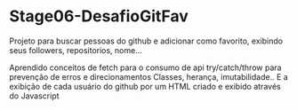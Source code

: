 # Stage06-DesafioGitFav
Projeto para buscar pessoas do github e adicionar como favorito, exibindo seus followers, repositorios, nome...

Aprendido conceitos de fetch para o consumo de api
try/catch/throw para prevenção de erros e direcionamentos
Classes, herança, imutabilidade..
E a exibição de cada usuário do github por um HTML criado e exibido através do Javascript
